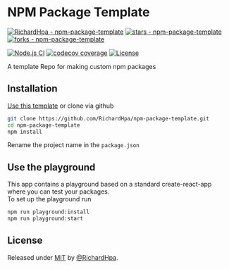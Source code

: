 # NPM Package Template

[![RichardHpa - npm-package-template](https://img.shields.io/static/v1?label=RichardHpa&message=npm-package-template&color=blue&logo=github)](https://github.com/RichardHpa/npm-package-template)
[![stars - npm-package-template](https://img.shields.io/github/stars/RichardHpa/npm-package-template?style=social)](https://github.com/RichardHpa/npm-package-template)
[![forks - npm-package-template](https://img.shields.io/github/forks/RichardHpa/npm-package-template?style=social)](https://github.com/RichardHpa/npm-package-template)

[![Node.js CI](https://github.com/RichardHpa/npm-package-template/workflows/Node.js%20CI/badge.svg)](https://github.com/RichardHpa/npm-package-template/actions?query=workflow:"Node.js+CI")
[![codecov coverage](https://img.shields.io/codecov/c/github/RichardHpa/npm-package-template.svg?style=flat-square)](https://codecov.io/github/RichardHpa/starwars-names)
[![License](https://img.shields.io/badge/License-MIT-blue)](#license)

A template Repo for making custom npm packages

## Installation

[Use this template](https://github.com/RichardHpa/npm-package-template/generate) or clone via github

```sh
git clone https://github.com/RichardHpa/npm-package-template.git
cd npm-package-template
npm install
```

Rename the project name in the `package.json`

## Use the playground

This app contains a playground based on a standard create-react-app where you can test your packages.  
To set up the playground run

```sh
npm run playground:install
npm run playground:start
```

## License

Released under [MIT](/LICENSE) by [@RichardHpa](https://github.com/RichardHpa).
